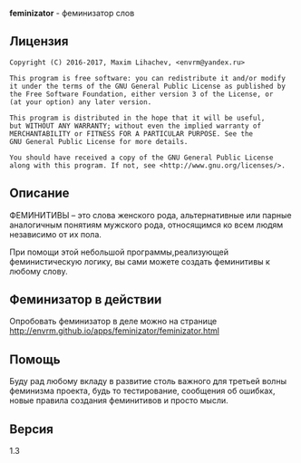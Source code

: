 **feminizator** - феминизатор слов

## Лицензия
    Copyright (C) 2016-2017, Maxim Lihachev, <envrm@yandex.ru>

    This program is free software: you can redistribute it and/or modify
    it under the terms of the GNU General Public License as published by
    the Free Software Foundation, either version 3 of the License, or
    (at your option) any later version.

    This program is distributed in the hope that it will be useful,
    but WITHOUT ANY WARRANTY; without even the implied warranty of
    MERCHANTABILITY or FITNESS FOR A PARTICULAR PURPOSE. See the
    GNU General Public License for more details.

    You should have received a copy of the GNU General Public License
    along with this program. If not, see <http://www.gnu.org/licenses/>.

## Описание
   ФЕМИНИТИВЫ – это слова женского рода, альтернативные или парные
   аналогичным понятиям мужского рода, относящимся ко всем людям независимо от их
   пола.

   При помощи этой небольшой программы,реализующей феминистическую
   логику, вы сами можете создать феминитивы к любому слову.

## Феминизатор в действии
   Опробовать феминизатор в деле можно на странице
   http://envrm.github.io/apps/feminizator/feminizator.html

## Помощь
   Буду рад любому вкладу в развитие столь важного для третьей волны феминизма
   проекта, будь то тестирование, сообщения об ошибках, новые правила создания
   феминитивов и просто мысли.

## Версия
   1.3

